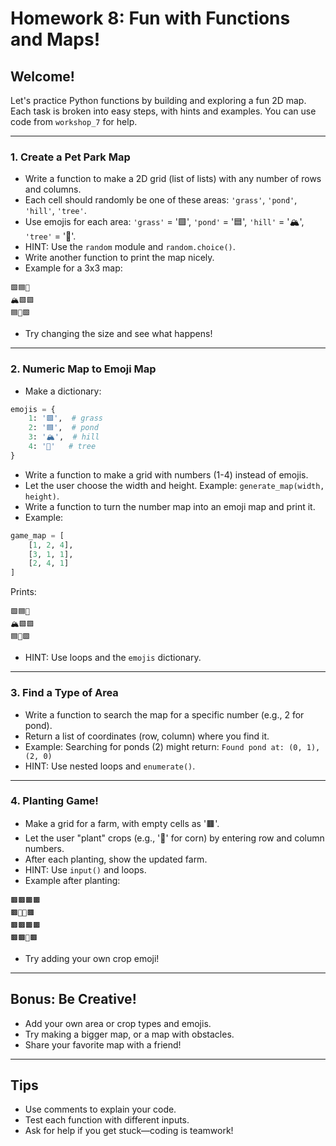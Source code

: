 # Homework 8: Fun with Functions and Maps!

## Welcome!
Let's practice Python functions by building and exploring a fun 2D map. Each task is broken into easy steps, with hints and examples. You can use code from `workshop_7` for help.

---

### 1. Create a Pet Park Map
- Write a function to make a 2D grid (list of lists) with any number of rows and columns.
- Each cell should randomly be one of these areas: `'grass'`, `'pond'`, `'hill'`, `'tree'`.
- Use emojis for each area: `'grass'` = '🟩', `'pond'` = '🟦', `'hill'` = '🏔️', `'tree'` = '🌲'.
- HINT: Use the `random` module and `random.choice()`.
- Write another function to print the map nicely.
- Example for a 3x3 map:
```
🟩🟦🌲
🏔️🟩🟩
🟦🌲🟩
```
- Try changing the size and see what happens!

---

### 2. Numeric Map to Emoji Map
- Make a dictionary:
```python
emojis = {
    1: '🟩',  # grass
    2: '🟦',  # pond
    3: '🏔️',  # hill
    4: '🌲'   # tree
}
```
- Write a function to make a grid with numbers (1-4) instead of emojis.
- Let the user choose the width and height. Example: `generate_map(width, height)`.
- Write a function to turn the number map into an emoji map and print it.
- Example:
```python
game_map = [
    [1, 2, 4],
    [3, 1, 1],
    [2, 4, 1]
]
```
Prints:
```
🟩🟦🌲
🏔️🟩🟩
🟦🌲🟩
```
- HINT: Use loops and the `emojis` dictionary.

---

### 3. Find a Type of Area
- Write a function to search the map for a specific number (e.g., 2 for pond).
- Return a list of coordinates (row, column) where you find it.
- Example: Searching for ponds (2) might return: `Found pond at: (0, 1), (2, 0)`
- HINT: Use nested loops and `enumerate()`.

---

### 4. Planting Game!
- Make a grid for a farm, with empty cells as '🟫'.
- Let the user "plant" crops (e.g., '🌽' for corn) by entering row and column numbers.
- After each planting, show the updated farm.
- HINT: Use `input()` and loops.
- Example after planting:
```
🟫🟫🟫🟫
🟫🌽🌽🟫
🟫🟫🟫🟫
🟫🟫🌽🟫
```
- Try adding your own crop emoji!

---

## Bonus: Be Creative!
- Add your own area or crop types and emojis.
- Try making a bigger map, or a map with obstacles.
- Share your favorite map with a friend!

---

## Tips
- Use comments to explain your code.
- Test each function with different inputs.
- Ask for help if you get stuck—coding is teamwork!
